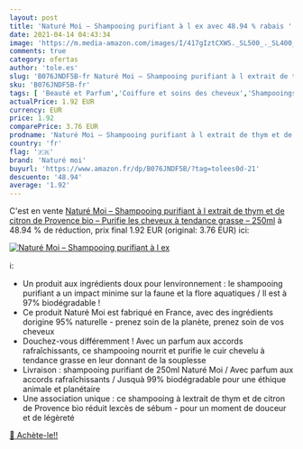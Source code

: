 ```yaml
---
layout: post
title: 'Naturé Moi – Shampooing purifiant à l ex avec 48.94 % rabais '
date: 2021-04-14 04:43:34
image: 'https://m.media-amazon.com/images/I/417gIztCXWS._SL500_._SL400_.jpg'
comments: true
category: ofertas
author: 'tole.es'
slug: 'B076JNDF5B-fr Naturé Moi – Shampooing purifiant à l extrait de thym et...'
sku: 'B076JNDF5B-fr'
tags: [ 'Beauté et Parfum','Coiffure et soins des cheveux','Shampooings','Soins des cheveux','naturé moi', ]
actualPrice: 1.92 EUR
currency: EUR
price: 1.92
comparePrice: 3.76 EUR
prodname: 'Naturé Moi – Shampooing purifiant à l extrait de thym et de citron de Provence bio – Purifie les cheveux à tendance grasse – 250ml'
country: 'fr'
flag: '🇫🇷'
brand: 'Naturé moi'
buyurl: 'https://www.amazon.fr/dp/B076JNDF5B/?tag=tolees0d-21'
descuento: '48.94'
average: '1.92'
---
```


C'est en vente [Naturé Moi – Shampooing purifiant à l extrait de thym et de citron de Provence bio – Purifie les cheveux à tendance grasse – 250ml](https://www.amazon.fr/dp/B076JNDF5B/?tag=tolees0d-21)  à  48.94 % de réduction, prix final  1.92 EUR (original: 3.76 EUR) ici:

[![Naturé Moi – Shampooing purifiant à l ex](https://m.media-amazon.com/images/I/417gIztCXWS._SL500_._SL400_.jpg)](https://www.amazon.fr/dp/B076JNDF5B/?tag=tolees0d-21)

ℹ️:

- Un produit aux ingrédients doux pour lenvironnement : le shampooing purifiant a un impact minime sur la faune et la flore aquatiques / Il est à 97% biodégradable !
- Ce produit Naturé Moi est fabriqué en France, avec des ingrédients dorigine 95% naturelle - prenez soin de la planète, prenez soin de vos cheveux
- Douchez-vous différemment ! Avec un parfum aux accords rafraîchissants, ce shampooing nourrit et purifie le cuir chevelu à tendance grasse en leur donnant de la souplesse
- Livraison : shampooing purifiant de 250ml Naturé Moi / Avec parfum aux accords rafraîchissants / Jusquà 99% biodégradable pour une éthique animale et planétaire
- Une association unique : ce shampooing à lextrait de thym et de citron de Provence bio réduit lexcès de sébum - pour un moment de douceur et de légèreté

[🛒 Achète-le!!](https://www.amazon.fr/dp/B076JNDF5B/?tag=tolees0d-21)
